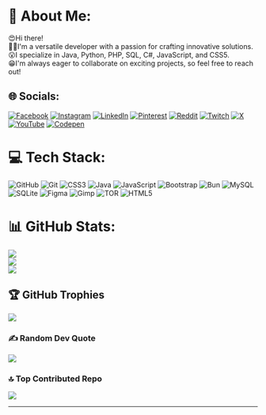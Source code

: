 # 💫 About Me:

😍Hi there!<br>👨‍💻I'm a versatile developer with a passion for crafting innovative solutions.<br>😮I specialize in Java, Python, PHP, SQL, C#, JavaScript, and CSS5.<br>😁I'm always eager to collaborate on exciting projects, so feel free to reach out!

## 🌐 Socials:

[![Facebook](https://img.shields.io/badge/Facebook-%231877F2.svg?logo=Facebook&logoColor=white)](https://facebook.com/kpahimna) [![Instagram](https://img.shields.io/badge/Instagram-%23E4405F.svg?logo=Instagram&logoColor=white)](https://instagram.com/kpahimna) [![LinkedIn](https://img.shields.io/badge/LinkedIn-%230077B5.svg?logo=linkedin&logoColor=white)](https://linkedin.com/in/klenn-pahimna-076589275) [![Pinterest](https://img.shields.io/badge/Pinterest-%23E60023.svg?logo=Pinterest&logoColor=white)](https://pinterest.com/klennpahimna) [![Reddit](https://img.shields.io/badge/Reddit-%23FF4500.svg?logo=Reddit&logoColor=white)](https://reddit.com/user/djKam_6924) [![Twitch](https://img.shields.io/badge/Twitch-%239146FF.svg?logo=Twitch&logoColor=white)](https://twitch.tv/kpahimna) [![X](https://img.shields.io/badge/X-black.svg?logo=X&logoColor=white)](https://x.com/k_klenn) [![YouTube](https://img.shields.io/badge/YouTube-%23FF0000.svg?logo=YouTube&logoColor=white)](https://youtube.com/@@CodingMR) [![Codepen](https://img.shields.io/badge/Codepen-000000?style=for-the-badge&logo=codepen&logoColor=white)](https://codepen.io/Klenn-Pahimna)

# 💻 Tech Stack:

![GitHub](https://img.shields.io/badge/github-%23121011.svg?style=for-the-badge&logo=github&logoColor=white) ![Git](https://img.shields.io/badge/git-%23F05033.svg?style=for-the-badge&logo=git&logoColor=white) ![CSS3](https://img.shields.io/badge/css3-%231572B6.svg?style=for-the-badge&logo=css3&logoColor=white) ![Java](https://img.shields.io/badge/java-%23ED8B00.svg?style=for-the-badge&logo=openjdk&logoColor=white) ![JavaScript](https://img.shields.io/badge/javascript-%23323330.svg?style=for-the-badge&logo=javascript&logoColor=%23F7DF1E) ![Bootstrap](https://img.shields.io/badge/bootstrap-%238511FA.svg?style=for-the-badge&logo=bootstrap&logoColor=white) ![Bun](https://img.shields.io/badge/Bun-%23000000.svg?style=for-the-badge&logo=bun&logoColor=white) ![MySQL](https://img.shields.io/badge/mysql-4479A1.svg?style=for-the-badge&logo=mysql&logoColor=white) ![SQLite](https://img.shields.io/badge/sqlite-%2307405e.svg?style=for-the-badge&logo=sqlite&logoColor=white) ![Figma](https://img.shields.io/badge/figma-%23F24E1E.svg?style=for-the-badge&logo=figma&logoColor=white) ![Gimp](https://img.shields.io/badge/Gimp-657D8B?style=for-the-badge&logo=gimp&logoColor=FFFFFF) ![TOR](https://img.shields.io/badge/tor-%237E4798.svg?style=for-the-badge&logo=tor-project&logoColor=white) ![HTML5](https://img.shields.io/badge/html5-%23E34F26.svg?style=for-the-badge&logo=html5&logoColor=white)

# 📊 GitHub Stats:

![](https://github-readme-stats.vercel.app/api?username=sanguirIS&theme=dracula&hide_border=false&include_all_commits=false&count_private=false)<br/>
![](https://github-readme-streak-stats.herokuapp.com/?user=sanguirIS&theme=dracula&hide_border=false)<br/>
![](https://github-readme-stats.vercel.app/api/top-langs/?username=sanguirIS&theme=dracula&hide_border=false&include_all_commits=false&count_private=false&layout=compact)

## 🏆 GitHub Trophies

![](https://github-profile-trophy.vercel.app/?username=sanguirIS&theme=dracula&no-frame=false&no-bg=false&margin-w=4)

### ✍️ Random Dev Quote

![](https://quotes-github-readme.vercel.app/api?type=horizontal&theme=radical)

### 🔝 Top Contributed Repo

![](https://github-contributor-stats.vercel.app/api?username=sanguirIS&limit=5&theme=dracula&combine_all_yearly_contributions=true)

---
